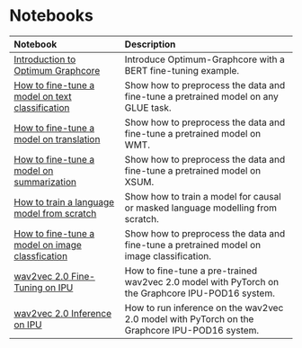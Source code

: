 # Notebooks

| Notebook     |      Description      |
|:----------|:-------------|
| [Introduction to Optimum Graphcore](https://github.com/huggingface/optimum-graphcore/blob/main/notebooks/introduction_to_optimum_graphcore.ipynb)| Introduce Optimum-Graphcore with a BERT fine-tuning example. |
| [How to fine-tune a model on text classification](https://github.com/huggingface/optimum-graphcore/blob/main/notebooks/text_classification.ipynb)| Show how to preprocess the data and fine-tune a pretrained model on any GLUE task. |
| [How to fine-tune a model on translation](https://github.com/huggingface/optimum-graphcore/blob/main/notebooks/translation.ipynb)| Show how to preprocess the data and fine-tune a pretrained model on WMT. |
| [How to fine-tune a model on summarization](https://github.com/huggingface/optimum-graphcore/blob/main/notebooks/summarization.ipynb)| Show how to preprocess the data and fine-tune a pretrained model on XSUM. |
| [How to train a language model from scratch](https://github.com/huggingface/optimum-graphcore/blob/main/notebooks/language_modelling_from_scratch.ipynb)| Show how to train a model for causal or masked language modelling from scratch.|
| [How to fine-tune a model on image classfication](https://github.com/huggingface/optimum-graphcore/blob/main/notebooks/image_classification.ipynb)| Show how to preprocess the data and fine-tune a pretrained model on image classification. |
| [wav2vec 2.0 Fine-Tuning on IPU](https://github.com/huggingface/optimum-graphcore/blob/main/notebooks/wav2vec2/wav2vec2-fine-tuning-checkpoint.ipynb)| How to fine-tune a pre-trained wav2vec 2.0 model with PyTorch on the Graphcore IPU-POD16 system.|
| [wav2vec 2.0 Inference on IPU](https://github.com/huggingface/optimum-graphcore/blob/main/notebooks/wav2vec2/wav2vec2-inference-checkpoint.ipynb)| How to run inference on the wav2vec 2.0 model with PyTorch on the Graphcore IPU-POD16 system.|
